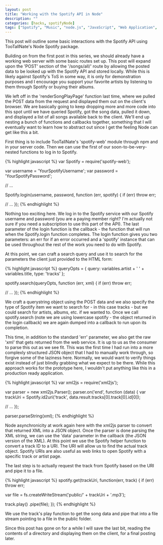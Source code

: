 ```yaml
---
layout: post
title: "Working with the Spotify API in Node"
description: ""
categories: [hacks, spotifyNode]
tags: ["Spotify", "Music", "node.js", "JavaScript", "Web Application", "Express"]
---
```


This post will outline some basic interactions with the Spotify API using TooTallNate's Node Spotify package.

Building on from the first post in this series, we should already have a working web server with some basic routes set up. This post will expand upon the 'POST' section of the '/songs/all/' route by allowing the posted data to be looked up with the Spotify API and stored locally. While this is likely against Spotify's ToS in some way, it is only for demonstration purposes and I encourage you support your favorite artists by listening to them through Spotify or buying their albums.

We left off in the 'renderSongPlayPage' function last time, where we pulled the POST data from the request and displayed them out on the client's browser. We are basically going to keep dropping more and more code into this spot until we have queried Spotify, got the song data, pulled it down, and displayed a list of all songs available back to the client. We'll end up nesting a bunch of functions and callbacks together, something that I will eventually want to learn how to abstract out since I get the feeling Node can get like this a bit.

First thing is to include TooTallNate's 'spotify-web' module through npm and in your server code. Then we can use the first of our soon-to-be-very-nested functions to log in to Spotify.

{% highlight javascript %}
var Spotify = require('spotify-web');

var username = 'YourSpotifyUsername';
var password = 'YourSpotifyPassword';

// ...

Spotify.login(username, password, function (err, spotify) {
  if (err) throw err;

  // ...
});
{% endhighlight %}

Nothing too exciting here. We log in to the Spotify service with our Spotify username and password (you are a paying member right? I'm actually not sure if you need a subscription to use this part of the API). The last parameter of the login function is the callback - the function that will run when the Spotify.login function completes. The login function gives you two parameters: an err for if an error occurred and a 'spotify' instance that can be used throughout the rest of the work you need to do with Spotify.

At this point, we can craft a search query and use it to search for the parameters the client just provided to the HTML form:

{% highlight javascript %}
queryOpts = { query: variables.artist + ' ' + variables.title, type: 'tracks' };

spotify.search(queryOpts, function (err, xml) {
  if (err) throw err;

  // ...
});
{% endhighlight %}

We craft a querystring object using the POST data and we also specify the type of Spotify item we want to search for - in this case tracks - but we could search for artists, albums, etc. if we wanted to. Once we call spotify.search (note we are using lowercase spotify - the object returned in the login callback) we are again dumped into a callback to run upon its completion.

This time, in addition to the standard 'err' parameter, we also get the raw 'xml' that gets returned from the web service. It is up to us as the consumer to parse this out as we see fit. This was the first time I had run into a more complexly structured JSON object that I had to manually work through, so forgive some of the laziness here. Normally, we would want to verify things exist instead of just blindly grabbing what we expect to be there. While this approach works for the prototype here, I wouldn't put anything like this in a production ready application.

{% highlight javascript %}
var xml2js = require('xml2js');

var parser = new xml2js.Parser();
parser.on('end', function (data) {
  var trackUri = Spotify.id2uri('track', data.result.tracks[0].track[0].id[0]);

  // ...
});

parser.parseString(xml);
{% endhighlight %}

Node asynchronicity at work again here with the xml2js parser to convert that returned XML into a JSON object. Once the parser is done parsing the XML string, we can use the 'data' parameter in the callback (the JSON version of the XML). At this point we use the Spotify helper function to convert a track ID to a URI. The URI will allow us to find the actual track object. Spotify URIs are also useful as web links to open Spotify with a specific track or artist page.

The last step is to actually request the track from Spotify based on the URI and pipe it to a file.

{% highlight javascript %}
spotify.get(trackUri, function(err, track) {
  if (err) throw err;

  var file = fs.createWriteStream('public/' + trackUri + '.mp3');

  track.play()
    .pipe(file);
});
{% endhighlight %}

We use the track's play function to get the song data and pipe that into a file stream pointing to a file in the public folder.

Since this post has gone on for a while I will save the last bit, reading the contents of a directory and displaying them on the client, for a final posting later.
